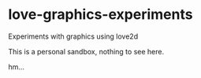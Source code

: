 # love-graphics-experiments
Experiments with graphics using love2d

This is a personal sandbox, nothing to see here.

hm...